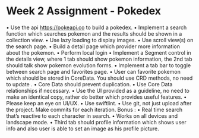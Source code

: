 # Week 2 Assignment - Pokedex
• Use the api https://pokeapi.co to build a pokedex.
• Implement a search function which searches pokemon and the results should be shown in a collection view.
• Use lazy loading to display images.
• Use scroll view(s) on the search page.
• Build a detail page which provider more information about the pokemon.
• Perform local login
• Implement a Segment control in the details view, where 1 tab should show pokemon information, the 2nd tab should talk show pokemon evolution forms.
• Implement a tab bar to toggle between search page and favorites page.
• User can favorite pokemon which should be stored in CoreData. You should use CRD methods, no need to update .
• Core Data should prevent duplication.
• Use Core Data relationships if necessary.
• Use the UI provided as a guideline, no need to make an identical copy, rather do better which provides useful features.
• Please keep an eye on UI/UX.
• Use swiftlint.
• Use git, not just upload after the project. Make commits for each iteration.
Bonus :
• Real time search that’s reactive to each character in search.
• Works on all devices and landscape mode.
• Third tab should profile information which shows user info and also user is able to set an image as his profile picture.

